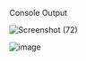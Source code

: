 
Console Output

![Screenshot (72)](https://user-images.githubusercontent.com/54901759/185570966-bc25c636-d51d-43d5-a4e2-647b1b3391f5.png)

![image](https://user-images.githubusercontent.com/54901759/185571032-5d4a628d-4299-42da-931a-e5b49ff0e863.png)
